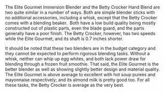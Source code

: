 The Elite Gourmet Immersion Blender and the Betty Crocker Hand Blend are two quite similar in a number of ways. Both are simple blender sticks with no additional accessories, including a whisk, except that the Betty Crocker comes with a blending beaker.  Both have a low build quality being mostly constructed out of plastic parts, even the blade guard, and the parts generally have a poor finish. The Betty Crocker, however, has two speeds while the Elite Gourmet; and its shaft is 0.7 inches shorter.

It should be noted that these two blenders are in the budget category and they cannot be expected to perform rigorous blending tasks. Without a whisk, neither can whip up egg whites, and both lack power draw for blending through a frozen fruit smoothie. That said, the Elite Gourmet is the better blender as well as showing slightly better design and material quality. The Elite Gourmet is above average to excellent with hot soup purees and mayonnaise respectively; and its almond milk is pretty good too. For all these tasks, the Betty Crocker is average as the very best.